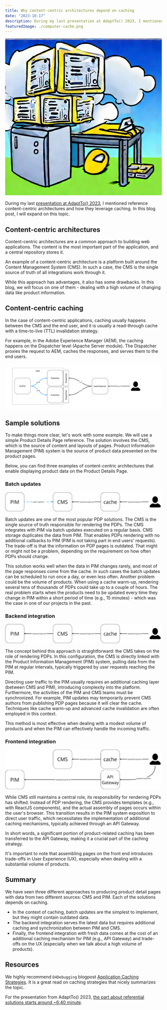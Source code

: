 ```yaml
---
title: Why content-centric architectures depend on caching
date: "2023-10-17"
description: During my last presentation at AdaptTo() 2023, I mentioned reference content-centric architectures and how they leverage caching. In this blog post, I will expand on this topic.
featuredImage: ./computer-cache.png
---
```


![featured image - computer cache](computer-cache.png)

During my last [presentation at AdaptTo() 2023](/2023/how-to-sleep-well-at-night-when-your-production-cms-is-down/#recording), I mentioned reference content-centric architectures and how they leverage caching. In this blog post, I will expand on this topic.

## Content-centric architectures

Content-centric architectures are a common approach to building web applications. The content is the most important part of the application, and a central repository stores it.

An example of a content-centric architecture is a platform built around the Content Management System (CMS). In such a case, the CMS is the single source of truth of all integrations work through it.

While this approach has advantages, it also has some drawbacks. In this blog, we will focus on one of them - dealing with a high volume of changing data like product information.

## Content-centric caching

In the case of content-centric applications, caching usually happens between the CMS and the end user, and it is usually a read-through cache with a time-to-live (TTL) invalidation strategy.

For example, in the Adobe Experience Manager (AEM), the caching happens on the Dispatcher level (Apache Server module). The Dispatcher proxies the request to AEM, caches the responses, and serves them to the end users.

![AEM caching](aem-caching.png)

## Sample solutions

To make things more clear, let's work with some example. We will use a simple Product Details Page reference. The solution involves the CMS, which is the source of content and layouts of pages. Product Information Management (PIM) system is the source of product data presented on the product pages.

Below, you can find three examples of content-centric architectures that enable displaying product data on the Product Details Page.

### Batch updates

![batch updates solution](batch-updates.png)

Batch updates are one of the most popular PDP solutions. The CMS is the single source of truth responsible for rendering the PDPs. The CMS integrates with PIM via batch updates executed on a regular basis. CMS storage duplicates the data from PIM. That enables PDPs rendering with no additional callbacks to PIM (PIM is not taking part in end users' requests). The trade-off is that the information on PDP pages is outdated. That might or might not be a problem, depending on the requirement on how often PDPs should change.

This solution works well when the data in PIM changes rarely, and most of the page responses come from the cache. In such cases the batch updates can be scheduled to run once a day, or even less often. Another problem could be the volume of products. When using a cache warm-up, rendering several tens of thousands of PDPs could take up to a couple of hours. The real problem starts when the products need to be updated every time they change in PIM within a short period of time (e.g., 15 minutes) - which was the case in one of our projects in the past.

### Backend integration

![backend integration solution](backend-integration.png)


The concept behind this approach is straightforward: the CMS takes on the role of rendering PDPs. In this configuration, the CMS is directly linked with the Product Information Management (PIM) system, pulling data from the PIM at regular intervals, typically triggered by user requests reaching the PIM.

Directing user traffic to the PIM usually requires an additional caching layer (between CMS and PIM), introducing complexity into the platform. Furthermore, the activities of the PIM and CMS teams must be synchronized. For example, PIM updates may temporarily prevent CMS authors from publishing PDP pages because it will clear the cache.
Techniques like cache warm-up and advanced cache invalidation are often employed in this context. 

This method is most effective when dealing with a modest volume of products and when the PIM can effectively handle the incoming traffic.

### Frontend integration

![frontend integration solution](frontend-integration.png)

While CMS still maintains a central role, its responsibility for rendering  PDPs has shifted. Instead of PDP rendering, the CMS provides templates (e.g., with ReactJS components), and the actual assembly of pages occurs within the user's browser. This transition results in the PIM system exposition to direct user traffic, which necessitates the implementation of additional caching mechanisms, typically achieved through an API Gateway.

In short words, a significant portion of product-related caching has been transferred to the API Gateway, making it a crucial part of the caching strategy.

It's important to note that assembling pages on the front end introduces trade-offs in User Experience (UX), especially when dealing with a substantial volume of products.

## Summary

We have seen three different approaches to producing product detail pages with data from two different sources: CMS and PIM. Each of the solutions depends on caching.

- In the context of caching, batch updates are the simplest to implement, but they might contain outdated data.
- The backend integration serves the latest data but requires additional caching and synchronization between PIM and CMS.
- Finally, the frontend integration with fresh data comes at the cost of an additional caching mechanism for PIM (e.g., API Gateway) and trade-offs on the UX (especially when we talk about a high volume of products).

## Resources

We highly recommend `D4Debugging` blogpost [Application Caching Strategies](https://dfordebugging.wordpress.com/2022/08/17/database-caching-strategies/). It is a great read on caching strategies that nicely summarizes the topic.

For the presentation from AdaptTo() 2023, [the part about referential solutions starts around ~6:40 minute](https://youtu.be/uqwmu_kMHcQ?t=404).
